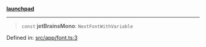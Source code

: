 [**launchpad**](index.md)

***

> `const` **jetBrainsMono**: `NextFontWithVariable`

Defined in: [src/app/font.ts:3](https://github.com/victorbratov/launchpad/blob/76a3946e066bd4867b4d8959b0de6dc2965f2137/src/app/font.ts#L3)
